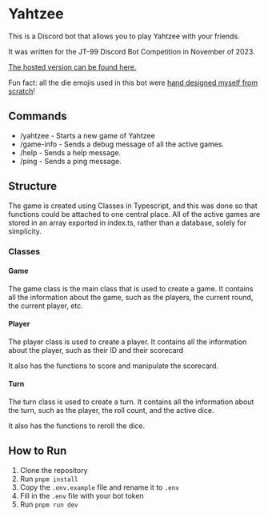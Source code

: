 # Yahtzee

This is a Discord bot that allows you to play Yahtzee with your friends.

It was written for the JT-99 Discord Bot Competition in November of 2023.

[The hosted version can be found here.](https://discord.com/api/oauth2/authorize?client_id=540212892062973962&permissions=274878254080&scope=applications.commands%20bot)

Fun fact: all the die emojis used in this bot were [hand designed myself from scratch](https://www.figma.com/file/vTx9cJBoLRaHm9IkwmBVVw/Dice?type=design&node-id=0%3A1&mode=design&t=ETIqYUlHfy9tPL54-1)!

## Commands

-   /yahtzee - Starts a new game of Yahtzee
-   /game-info - Sends a debug message of all the active games.
-   /help - Sends a help message.
-   /ping - Sends a ping message.

## Structure

The game is created using Classes in Typescript, and this was done so that functions could be attached to one central place. All of the active games are stored in an array exported in index.ts, rather than a database, solely for simplicity.

### Classes

#### Game

The game class is the main class that is used to create a game. It contains all the information about the game, such as the players, the current round, the current player, etc.

#### Player

The player class is used to create a player. It contains all the information about the player, such as their ID and their scorecard

It also has the functions to score and manipulate the scorecard.

#### Turn

The turn class is used to create a turn. It contains all the information about the turn, such as the player, the roll count, and the active dice.

It also has the functions to reroll the dice.

## How to Run

1. Clone the repository
2. Run `pnpm install`
3. Copy the `.env.example` file and rename it to `.env`
4. Fill in the `.env` file with your bot token
5. Run `pnpm run dev`